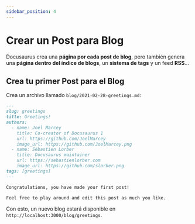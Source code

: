 ```yaml
---
sidebar_position: 4
---
```


# Crear un Post para Blog

Docusaurus crea una **página por cada post de blog**, pero también genera una **página dentro del índice de blogs**, un **sistema de tags** y un feed **RSS**...

## Crea tu primer Post para el Blog

Crea un archivo llamado `blog/2021-02-28-greetings.md`:

```md title="blog/2021-02-28-greetings.md"
---
slug: greetings
title: Greetings!
authors:
  - name: Joel Marcey
    title: Co-creator of Docusaurus 1
    url: https://github.com/JoelMarcey
    image_url: https://github.com/JoelMarcey.png
  - name: Sébastien Lorber
    title: Docusaurus maintainer
    url: https://sebastienlorber.com
    image_url: https://github.com/slorber.png
tags: [greetings]
---

Congratulations, you have made your first post!

Feel free to play around and edit this post as much you like.
```

Con esto, un nuevo blog estará disponible en `http://localhost:3000/blog/greetings`.
